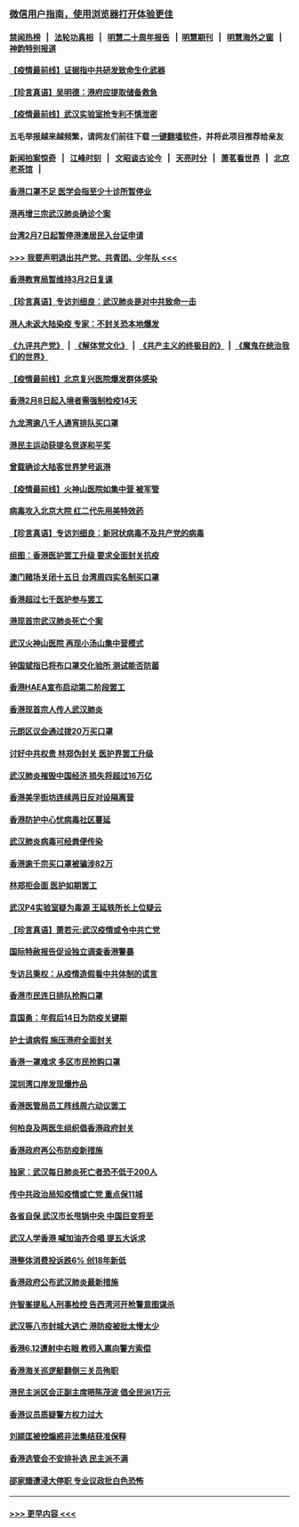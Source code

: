 ### [微信用户指南，使用浏览器打开体验更佳](https://github.com/gfw-breaker/banned-news1/blob/master/indexes/wechat-guide.md?t=0)
#### [禁闻热榜](热点新闻.md?t=0)  &nbsp;&nbsp;|&nbsp;&nbsp; [法轮功真相](https://github.com/gfw-breaker/truth/blob/master/README.md?t=0) &nbsp;&nbsp;|&nbsp;&nbsp; [明慧二十周年报告](https://github.com/gfw-breaker/mh-reports/blob/master/README.md?t=0) &nbsp;&nbsp;|&nbsp;&nbsp;[明慧期刊](https://github.com/gfw-breaker/mh-qikan) &nbsp;&nbsp;|&nbsp;&nbsp; [明慧海外之窗](https://github.com/gfw-breaker/mh-news/blob/master/README.md?t=0) &nbsp;&nbsp;|&nbsp;&nbsp; [神韵特别报道](https://github.com/gfw-breaker/mh-news/blob/master/shenyun.md?t=0)
#### [【疫情最前线】证据指中共研发致命生化武器](../pages/nsc415/n11853087.md?t=02090102) 
#### [【珍言真语】吴明德：港府应提取储备救急](../pages/nsc415/n11852734.md?t=02090102) 
#### [【疫情最前线】武汉实验室抢专利不慎泄密](../pages/nsc415/n11850310.md?t=02090102) 
#### 五毛举报越来越频繁，请网友们前往下载 [一键翻墙软件](https://github.com/gfw-breaker/ssr-accounts)，并将此项目推荐给亲友
#### [新闻拍案惊奇](https://github.com/gfw-breaker/banned-news1/blob/master/pages/link4.md) &nbsp;&nbsp;|&nbsp;&nbsp; [江峰时刻](https://github.com/gfw-breaker/banned-news1/blob/master/pages/link4.md) &nbsp;&nbsp;|&nbsp;&nbsp; [文昭谈古论今](https://github.com/gfw-breaker/banned-news1/blob/master/pages/link4.md) &nbsp;&nbsp;|&nbsp;&nbsp; [天亮时分](https://github.com/gfw-breaker/banned-news1/blob/master/pages/link4.md) &nbsp;&nbsp;|&nbsp;&nbsp; [萧茗看世界](https://github.com/gfw-breaker/banned-news1/blob/master/pages/link4.md) &nbsp;&nbsp;|&nbsp;&nbsp; [北京老茶馆](https://github.com/gfw-breaker/banned-news1/blob/master/pages/link4.md) &nbsp;&nbsp;|&nbsp;&nbsp; 
#### [香港口罩不足 医学会指至少十诊所暂停业](../pages/nsc415/n11850301.md?t=02090102) 
#### [港再增三宗武汉肺炎确诊个案](../pages/nsc415/n11850328.md?t=02090102) 
#### [台湾2月7日起暂停港澳居民入台证申请](../pages/nsc415/n11850304.md?t=02090102) 
#### [>>> 我要声明退出共产党、共青团、少年队 <<<](https://github.com/begood0513/goodnews/blob/master/quit/letter.md) 
#### [香港教育局暂维持3月2日复课](../pages/nsc415/n11850260.md?t=02090102) 
#### [【珍言真语】专访刘细良：武汉肺炎是对中共致命一击](../pages/nsc415/n11849934.md?t=02090102) 
#### [港人未返大陆染疫 专家：不封关恐本地爆发](../pages/nsc415/n11848021.md?t=02090102) 
#### [《九评共产党》](https://github.com/begood0513/9ping.md/blob/master/README.md) &nbsp;|&nbsp; [《解体党文化》](../../../../jtdwh.md/blob/master/README.md)  &nbsp;|&nbsp; [《共产主义的终极目的》](../../../../gczydzjmd.md/blob/master/README.md) &nbsp;|&nbsp; [《魔鬼在统治我们的世界》](../../../../mgztzwmdsj.md/blob/master/README.md) 
#### [【疫情最前线】北京复兴医院爆发群体感染](../pages/nsc415/n11847626.md?t=02090102) 
#### [香港2月8日起入境者需强制检疫14天](../pages/nsc415/n11847658.md?t=02090102) 
#### [九龙湾逾八千人通宵排队买口罩](../pages/nsc415/n11847647.md?t=02090102) 
#### [港民主运动获提名竞逐和平奖](../pages/nsc415/n11847633.md?t=02090102) 
#### [曾载确诊大陆客世界梦号返港](../pages/nsc415/n11847608.md?t=02090102) 
#### [【疫情最前线】火神山医院如集中营 被军管](../pages/nsc415/n11847524.md?t=02090102) 
#### [病毒攻入北京大院 红二代先用美特效药](../pages/nsc415/n11847427.md?t=02090102) 
#### [【珍言真语】专访刘细良：新冠状病毒不及共产党的病毒](../pages/nsc415/n11847164.md?t=02090102) 
#### [组图：香港医护罢工升级 要求全面封关抗疫](../pages/nsc415/n11844107.md?t=02090102) 
#### [澳门赌场关闭十五日 台湾周四实名制买口罩](../pages/nsc415/n11845083.md?t=02090102) 
#### [香港超过七千医护参与罢工](../pages/nsc415/n11845051.md?t=02090102) 
#### [港现首宗武汉肺炎死亡个案](../pages/nsc415/n11844998.md?t=02090102) 
#### [武汉火神山医院 再现小汤山集中营模式](../pages/nsc415/n11844763.md?t=02090102) 
#### [钟国斌指已将布口罩交化验所 测试能否防菌](../pages/nsc415/n11842783.md?t=02090102) 
#### [香港HAEA宣布启动第二阶段罢工](../pages/nsc415/n11842723.md?t=02090102) 
#### [香港现首宗人传人武汉肺炎](../pages/nsc415/n11842766.md?t=02090102) 
#### [元朗区议会通过拨20万买口罩](../pages/nsc415/n11842754.md?t=02090102) 
#### [讨好中共权贵 林郑伪封关 医护界罢工升级](../pages/nsc415/n11842359.md?t=02090102) 
#### [武汉肺炎摧毁中国经济 损失将超过16万亿](../pages/nsc415/n11839723.md?t=02090102) 
#### [香港美孚街坊连续两日反对设隔离营](../pages/nsc415/n11839962.md?t=02090102) 
#### [香港防护中心忧病毒社区蔓延](../pages/nsc415/n11839933.md?t=02090102) 
#### [武汉肺炎病毒可经粪便传染](../pages/nsc415/n11839939.md?t=02090102) 
#### [香港逾千宗买口罩被骗涉82万](../pages/nsc415/n11839914.md?t=02090102) 
#### [林郑拒会面 医护如期罢工](../pages/nsc415/n11839892.md?t=02090102) 
#### [武汉P4实验室疑为毒源 王延轶所长上位疑云](../pages/nsc415/n11835543.md?t=02090102) 
#### [【珍言真语】萧若元:武汉疫情或令中共亡党](../pages/nsc415/n11829394.md?t=02090102) 
#### [国际特赦报告促设独立调查香港警暴](../pages/nsc415/n11833845.md?t=02090102) 
#### [专访吕秉权：从疫情造假看中共体制的谎言](../pages/nsc415/n11833813.md?t=02090102) 
#### [香港市民连日排队抢购口罩](../pages/nsc415/n11833794.md?t=02090102) 
#### [袁国勇：年假后14日为防疫关键期](../pages/nsc415/n11831088.md?t=02090102) 
#### [护士请病假 施压港府全面封关](../pages/nsc415/n11831030.md?t=02090102) 
#### [香港一罩难求 多区市民抢购口罩](../pages/nsc415/n11831002.md?t=02090102) 
#### [深圳湾口岸发现爆炸品](../pages/nsc415/n11828802.md?t=02090102) 
#### [香港医管局员工阵线周六动议罢工](../pages/nsc415/n11828762.md?t=02090102) 
#### [何柏良及两医生组织倡香港政府封关](../pages/nsc415/n11828749.md?t=02090102) 
#### [香港政府再公布防疫新措施](../pages/nsc415/n11828716.md?t=02090102) 
#### [独家：武汉每日肺炎死亡者恐不低于200人](../pages/nsc415/n11828240.md?t=02090102) 
#### [传中共政治局知疫情或亡党 重点保11城](../pages/nsc415/n11828145.md?t=02090102) 
#### [各省自保 武汉市长甩锅中央 中国巨变将至](../pages/nsc415/n11828021.md?t=02090102) 
#### [武汉人学香港 喊加油齐合唱 提五大诉求](../pages/nsc415/n11827046.md?t=02090102) 
#### [港整体消费投诉跌6% 创18年新低](../pages/nsc415/n11817280.md?t=02090102) 
#### [香港政府公布武汉肺炎最新措施](../pages/nsc415/n11817152.md?t=02090102) 
#### [许智峯提私人刑事检控 告西湾河开枪警意图谋杀](../pages/nsc415/n11817132.md?t=02090102) 
#### [武汉等八市封城大逃亡 港防疫被批太慢太少](../pages/nsc415/n11817058.md?t=02090102) 
#### [香港6.12遭射中右眼 教师入禀向警方索偿](../pages/nsc415/n11814678.md?t=02090102) 
#### [香港海关巡逻艇翻侧三关员殉职](../pages/nsc415/n11814604.md?t=02090102) 
#### [港民主派区会正副主席晤陈茂波 倡全民派1万元](../pages/nsc415/n11814582.md?t=02090102) 
#### [香港议员质疑警方权力过大](../pages/nsc415/n11814560.md?t=02090102) 
#### [刘颕匡被控煽惑非法集结获准保释](../pages/nsc415/n11811727.md?t=02090102) 
#### [香港选管会不安排补选 民主派不满](../pages/nsc415/n11811691.md?t=02090102) 
#### [邵家臻遭浸大停职 专业议政批白色恐怖](../pages/nsc415/n11811670.md?t=02090102) 

----
#### [ >>> 更早内容 <<< ](../indexes/nsc415-earlier.md)
